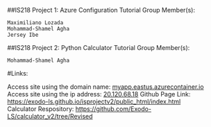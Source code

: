 ##IS218 Project 1: Azure Configuration Tutorial
Group Member(s):
```
Maximiliano Lozada
Mohammad-Shamel Agha
Jersey Ibe
```
##IS218 Project 2: Python Calculator Tutorial
Group Member(s):
```
Mohammad-Shamel Agha
```
#Links:

Access site using the domain name: [myapp.eastus.azurecontainer.io](http://myapp.eastus.azurecontainer.io/index.html)
Access site using the ip address:  [20.120.68.18](http://20.120.68.18/) 
Github Page Link: https://exodo-ls.github.io/isprojectv2/public_html/index.html  
Calculator Respository: https://github.com/Exodo-LS/calculator_v2/tree/Revised
